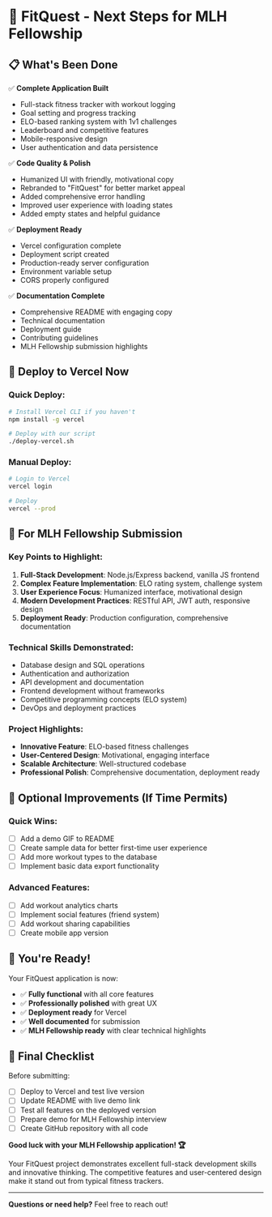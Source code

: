 # 🎯 FitQuest - Next Steps for MLH Fellowship

## 📋 What's Been Done

✅ **Complete Application Built**
- Full-stack fitness tracker with workout logging
- Goal setting and progress tracking
- ELO-based ranking system with 1v1 challenges
- Leaderboard and competitive features
- Mobile-responsive design
- User authentication and data persistence

✅ **Code Quality & Polish**
- Humanized UI with friendly, motivational copy
- Rebranded to "FitQuest" for better market appeal
- Added comprehensive error handling
- Improved user experience with loading states
- Added empty states and helpful guidance

✅ **Deployment Ready**
- Vercel configuration complete
- Deployment script created
- Production-ready server configuration
- Environment variable setup
- CORS properly configured

✅ **Documentation Complete**
- Comprehensive README with engaging copy
- Technical documentation
- Deployment guide
- Contributing guidelines
- MLH Fellowship submission highlights

## 🚀 Deploy to Vercel Now

### Quick Deploy:
```bash
# Install Vercel CLI if you haven't
npm install -g vercel

# Deploy with our script
./deploy-vercel.sh
```

### Manual Deploy:
```bash
# Login to Vercel
vercel login

# Deploy
vercel --prod
```

## 🎯 For MLH Fellowship Submission

### Key Points to Highlight:
1. **Full-Stack Development**: Node.js/Express backend, vanilla JS frontend
2. **Complex Feature Implementation**: ELO rating system, challenge system
3. **User Experience Focus**: Humanized interface, motivational design
4. **Modern Development Practices**: RESTful API, JWT auth, responsive design
5. **Deployment Ready**: Production configuration, comprehensive documentation

### Technical Skills Demonstrated:
- Database design and SQL operations
- Authentication and authorization
- API development and documentation
- Frontend development without frameworks
- Competitive programming concepts (ELO system)
- DevOps and deployment practices

### Project Highlights:
- **Innovative Feature**: ELO-based fitness challenges
- **User-Centered Design**: Motivational, engaging interface
- **Scalable Architecture**: Well-structured codebase
- **Professional Polish**: Comprehensive documentation, deployment ready

## 📝 Optional Improvements (If Time Permits)

### Quick Wins:
- [ ] Add a demo GIF to README
- [ ] Create sample data for better first-time user experience
- [ ] Add more workout types to the database
- [ ] Implement basic data export functionality

### Advanced Features:
- [ ] Add workout analytics charts
- [ ] Implement social features (friend system)
- [ ] Add workout sharing capabilities
- [ ] Create mobile app version

## 🎉 You're Ready!

Your FitQuest application is now:
- ✅ **Fully functional** with all core features
- ✅ **Professionally polished** with great UX
- ✅ **Deployment ready** for Vercel
- ✅ **Well documented** for submission
- ✅ **MLH Fellowship ready** with clear technical highlights

## 🔗 Final Checklist

Before submitting:
- [ ] Deploy to Vercel and test live version
- [ ] Update README with live demo link
- [ ] Test all features on the deployed version
- [ ] Prepare demo for MLH Fellowship interview
- [ ] Create GitHub repository with all code

**Good luck with your MLH Fellowship application! 🏆**

Your FitQuest project demonstrates excellent full-stack development skills and innovative thinking. The competitive features and user-centered design make it stand out from typical fitness trackers.

---

**Questions or need help?** Feel free to reach out!
